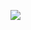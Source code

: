 ![](https://www.plantuml.com/plantuml/proxy?cache=no&src=https://raw.githubusercontent.com/oleksandrblazhko/ai-216-pashko/Laboratory_Work_7/2-SoftwareDesign/2.7-PlantUML/UML-Activity.puml)
